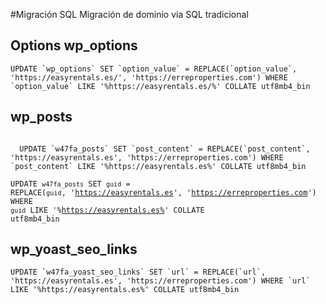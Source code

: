 #Migración SQL
Migración de dominio via SQL tradicional

<h2>Options wp_options</h2>
<code>UPDATE `wp_options` SET `option_value` = REPLACE(`option_value`, 'https://easyrentals.es/', 'https://erreproperties.com') WHERE `option_value` LIKE '%https://easyrentals.es/%' COLLATE utf8mb4_bin
</code>

<h2>wp_posts</h2>
<code>
  UPDATE `w47fa_posts` SET `post_content` = REPLACE(`post_content`, 'https://easyrentals.es', 'https://erreproperties.com') WHERE `post_content` LIKE '%https://easyrentals.es%' COLLATE utf8mb4_bin
</code>

<code>UPDATE `w47fa_posts` SET `guid` = REPLACE(`guid`, 'https://easyrentals.es', 'https://erreproperties.com') WHERE `guid` LIKE '%https://easyrentals.es%' COLLATE utf8mb4_bin</code>

<h2>wp_yoast_seo_links</h2>
<code>UPDATE `w47fa_yoast_seo_links` SET `url` = REPLACE(`url`, 'https://easyrentals.es', 'https://erreproperties.com') WHERE `url` LIKE '%https://easyrentals.es%' COLLATE utf8mb4_bin</code>

